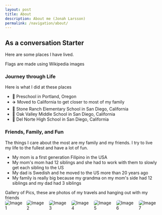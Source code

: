 ```yaml
---
layout: post 
title: About
description: About me (Jonah Larsson)
permalink: /navigation/about/
---
```


## As a conversation Starter

Here are some places I have lived.

<comment>
Flags are made using Wikipedia images
</comment>

<style>
    /* Style looks pretty compact, 
       - grid-container and grid-item are referenced the code 
    */
    .grid-container {
        display: grid;
        grid-template-columns: repeat(auto-fill, minmax(150px, 1fr)); /* Dynamic columns */
        gap: 10px;
    }
    .grid-item {
        text-align: center;
    }
    .grid-item img {
        width: 100%;
        height: 100px; /* Fixed height for uniformity */
        object-fit: contain; /* Ensure the image fits within the fixed height */
    }
    .grid-item p {
        margin: 5px 0; /* Add some margin for spacing */
    }

    .image-gallery {
        display: flex;
        flex-wrap: nowrap;
        overflow-x: auto;
        gap: 10px;
        }

    .image-gallery img {
        max-height: 150px;
        object-fit: cover;
        border-radius: 5px;
    }
</style>

<!-- This grid_container class is used by CSS styling and the id is used by JavaScript connection -->
<div class="grid-container" id="grid_container">
    <!-- content will be added here by JavaScript -->
</div>

<script>
    // 1. Make a connection to the HTML container defined in the HTML div
    var container = document.getElementById("grid_container"); // This container connects to the HTML div

    // 2. Define a JavaScript object for our http source and our data rows for the Living in the World grid
    var http_source = "https://upload.wikimedia.org/wikipedia/commons/";
    var living_in_the_world = [
	    {"flag": "b/b9/Flag_of_Oregon.svg", "greeting": "Greeting - Hi", "description": "Oregon - 5 years"},
        {"flag": "0/01/Flag_of_California.svg", "greeting": "Greeting - Hey", "description": "California - 9 years and counting"}
    ];

    // 3a. Consider how to update style count for size of container
    // The grid-template-columns has been defined as dynamic with auto-fill and minmax

    // 3b. Build grid items inside of our container for each row of data
    for (const location of living_in_the_world) {
        // Create a "div" with "class grid-item" for each row
        var gridItem = document.createElement("div");
        gridItem.className = "grid-item";  // This class name connects the gridItem to the CSS style elements
        // Add "img" HTML tag for the flag
        var img = document.createElement("img");
        img.src = http_source + location.flag; // concatenate the source and flag
        img.alt = location.flag + " Flag"; // add alt text for accessibility

        // Add "p" HTML tag for the description
        var description = document.createElement("p");
        description.textContent = location.description; // extract the description

        // Add "p" HTML tag for the greeting
        var greeting = document.createElement("p");
        greeting.textContent = location.greeting;  // extract the greeting

        // Append img and p HTML tags to the grid item DIV
        gridItem.appendChild(img);
        gridItem.appendChild(description);
        gridItem.appendChild(greeting);

        // Append the grid item DIV to the container DIV
        container.appendChild(gridItem);
    }
</script>

### Journey through Life

Here is what I did at these places

- 🏫 Preschool in Portland, Oregon
- ✈️ Moved to California to get closer to most of my family
- 🏫 Stone Ranch Elementary School in San Diego, California
- 🏫 Oak Valley Middle School in San Diego, California
- 🏫 Del Norte High School in San Diego, California

### Friends, Family, and Fun

The things I care about the most are my family and my friends. I try to live my life to the fullest and have a lot of fun.

- My mom is a first generation Filipino in the USA
- My mom's mom had 12 siblings and she had to work with them to slowly get each sibling to the US
- My dad is Swedish and he moved to the US more than 20 years ago
- My family is really big because my grandma on my mom's side had 12 siblings and my dad had 3 siblings

<comment>
Gallery of Pics, these are photos of my travels and hanging out with my friends
</comment>
<div class="image-gallery">
  <img src="{{site.baseurl}}/images/about/IMG_3414.jpg" alt="Image 1">
  <img src="{{site.baseurl}}/images/about/IMG_3616.jpg" alt="Image 2">
  <img src="{{site.baseurl}}/images/about/IMG_3762.jpg" alt="Image 3">
  <img src="{{site.baseurl}}/images/about/IMG_3874.jpg" alt="Image 4">
  <img src="{{site.baseurl}}/images/about/IMG_4239.jpg" alt="Image 5">
  <img src="{{site.baseurl}}/images/about/IMG_5722.jpg" alt="Image 6">
  <img src="{{site.baseurl}}/images/about/IMG_6127.jpg" alt="Image 7">
</div>
